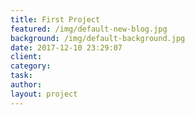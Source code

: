 ```yaml
---
title: First Project
featured: /img/default-new-blog.jpg
background: /img/default-background.jpg
date: 2017-12-10 23:29:07
client:
category:
task:
author:
layout: project
---
```


